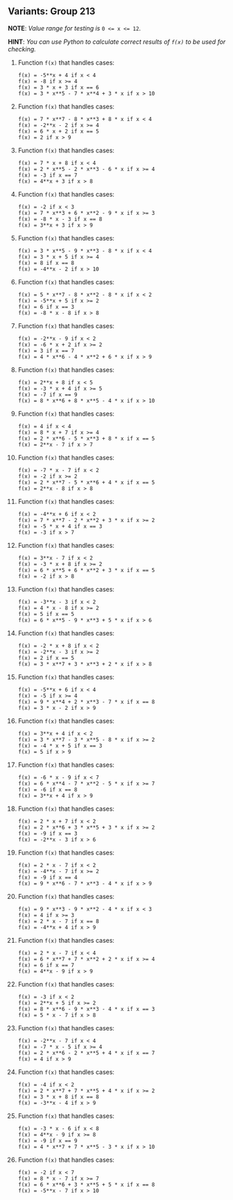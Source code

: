 Variants: Group 213
---

__NOTE__: _Value range for testing is_ `0 <= x <= 12`.

__HINT__: _You can use Python to calculate correct results of `f(x)` to be used for checking._

1. Function `f(x)` that handles cases:

    ```
    f(x) = -5**x + 4 if x < 4
    f(x) = -8 if x >= 4
    f(x) = 3 * x + 3 if x == 6
    f(x) = 3 * x**5 - 7 * x**4 + 3 * x if x > 10
    ```

2. Function `f(x)` that handles cases:

    ```
    f(x) = 7 * x**7 - 8 * x**3 + 8 * x if x < 4
    f(x) = -2**x - 2 if x >= 4
    f(x) = 6 * x + 2 if x == 5
    f(x) = 2 if x > 9
    ```

3. Function `f(x)` that handles cases:

    ```
    f(x) = 7 * x + 8 if x < 4
    f(x) = 2 * x**5 - 2 * x**3 - 6 * x if x >= 4
    f(x) = -3 if x == 7
    f(x) = 4**x + 3 if x > 8
    ```

4. Function `f(x)` that handles cases:

    ```
    f(x) = -2 if x < 3
    f(x) = 7 * x**3 + 6 * x**2 - 9 * x if x >= 3
    f(x) = -8 * x - 3 if x == 8
    f(x) = 3**x + 3 if x > 9
    ```

5. Function `f(x)` that handles cases:

    ```
    f(x) = 3 * x**5 - 9 * x**3 - 8 * x if x < 4
    f(x) = 3 * x + 5 if x >= 4
    f(x) = 8 if x == 8
    f(x) = -4**x - 2 if x > 10
    ```

6. Function `f(x)` that handles cases:

    ```
    f(x) = 5 * x**7 - 8 * x**2 - 8 * x if x < 2
    f(x) = -5**x + 5 if x >= 2
    f(x) = 6 if x == 3
    f(x) = -8 * x - 8 if x > 8
    ```

7. Function `f(x)` that handles cases:

    ```
    f(x) = -2**x - 9 if x < 2
    f(x) = -6 * x + 2 if x >= 2
    f(x) = 3 if x == 7
    f(x) = 4 * x**6 - 4 * x**2 + 6 * x if x > 9
    ```

8. Function `f(x)` that handles cases:

    ```
    f(x) = 2**x + 8 if x < 5
    f(x) = -3 * x + 4 if x >= 5
    f(x) = -7 if x == 9
    f(x) = 8 * x**6 + 8 * x**5 - 4 * x if x > 10
    ```

9. Function `f(x)` that handles cases:

    ```
    f(x) = 4 if x < 4
    f(x) = 8 * x + 7 if x >= 4
    f(x) = 2 * x**6 - 5 * x**3 + 8 * x if x == 5
    f(x) = 2**x - 7 if x > 7
    ```

10. Function `f(x)` that handles cases:

    ```
    f(x) = -7 * x - 7 if x < 2
    f(x) = -2 if x >= 2
    f(x) = 2 * x**7 - 5 * x**6 + 4 * x if x == 5
    f(x) = 2**x - 8 if x > 8
    ```

11. Function `f(x)` that handles cases:

    ```
    f(x) = -4**x + 6 if x < 2
    f(x) = 7 * x**7 - 2 * x**2 + 3 * x if x >= 2
    f(x) = -5 * x + 4 if x == 3
    f(x) = -3 if x > 7
    ```

12. Function `f(x)` that handles cases:

    ```
    f(x) = 3**x - 7 if x < 2
    f(x) = -3 * x + 8 if x >= 2
    f(x) = 6 * x**5 + 6 * x**2 + 3 * x if x == 5
    f(x) = -2 if x > 8
    ```

13. Function `f(x)` that handles cases:

    ```
    f(x) = -3**x - 3 if x < 2
    f(x) = 4 * x - 8 if x >= 2
    f(x) = 5 if x == 5
    f(x) = 6 * x**5 - 9 * x**3 + 5 * x if x > 6
    ```

14. Function `f(x)` that handles cases:

    ```
    f(x) = -2 * x + 8 if x < 2
    f(x) = -2**x - 3 if x >= 2
    f(x) = 2 if x == 5
    f(x) = 3 * x**7 + 3 * x**3 + 2 * x if x > 8
    ```

15. Function `f(x)` that handles cases:

    ```
    f(x) = -5**x + 6 if x < 4
    f(x) = -5 if x >= 4
    f(x) = 9 * x**4 + 2 * x**3 - 7 * x if x == 8
    f(x) = 3 * x - 2 if x > 9
    ```

16. Function `f(x)` that handles cases:

    ```
    f(x) = 3**x + 4 if x < 2
    f(x) = 3 * x**7 - 3 * x**5 - 8 * x if x >= 2
    f(x) = -4 * x + 5 if x == 3
    f(x) = 5 if x > 9
    ```

17. Function `f(x)` that handles cases:

    ```
    f(x) = -6 * x - 9 if x < 7
    f(x) = 6 * x**4 - 7 * x**2 - 5 * x if x >= 7
    f(x) = -6 if x == 8
    f(x) = 3**x + 4 if x > 9
    ```

18. Function `f(x)` that handles cases:

    ```
    f(x) = 2 * x + 7 if x < 2
    f(x) = 2 * x**6 + 3 * x**5 + 3 * x if x >= 2
    f(x) = -9 if x == 3
    f(x) = -2**x - 3 if x > 6
    ```

19. Function `f(x)` that handles cases:

    ```
    f(x) = 2 * x - 7 if x < 2
    f(x) = -4**x - 7 if x >= 2
    f(x) = -9 if x == 4
    f(x) = 9 * x**6 - 7 * x**3 - 4 * x if x > 9
    ```

20. Function `f(x)` that handles cases:

    ```
    f(x) = 9 * x**3 - 9 * x**2 - 4 * x if x < 3
    f(x) = 4 if x >= 3
    f(x) = 2 * x - 7 if x == 8
    f(x) = -4**x + 4 if x > 9
    ```

21. Function `f(x)` that handles cases:

    ```
    f(x) = 2 * x - 7 if x < 4
    f(x) = 6 * x**7 + 7 * x**2 + 2 * x if x >= 4
    f(x) = 6 if x == 7
    f(x) = 4**x - 9 if x > 9
    ```

22. Function `f(x)` that handles cases:

    ```
    f(x) = -3 if x < 2
    f(x) = 2**x + 5 if x >= 2
    f(x) = 8 * x**6 - 9 * x**3 - 4 * x if x == 3
    f(x) = 5 * x - 7 if x > 8
    ```

23. Function `f(x)` that handles cases:

    ```
    f(x) = -2**x - 7 if x < 4
    f(x) = -7 * x - 5 if x >= 4
    f(x) = 2 * x**6 - 2 * x**5 + 4 * x if x == 7
    f(x) = 4 if x > 9
    ```

24. Function `f(x)` that handles cases:

    ```
    f(x) = -4 if x < 2
    f(x) = 2 * x**7 + 7 * x**5 + 4 * x if x >= 2
    f(x) = 3 * x + 8 if x == 8
    f(x) = -3**x - 4 if x > 9
    ```

25. Function `f(x)` that handles cases:

    ```
    f(x) = -3 * x - 6 if x < 8
    f(x) = 4**x - 9 if x >= 8
    f(x) = -9 if x == 9
    f(x) = 4 * x**7 + 7 * x**5 - 3 * x if x > 10
    ```

26. Function `f(x)` that handles cases:

    ```
    f(x) = -2 if x < 7
    f(x) = 8 * x - 7 if x >= 7
    f(x) = 6 * x**6 + 3 * x**5 + 5 * x if x == 8
    f(x) = -5**x - 7 if x > 10
    ```

